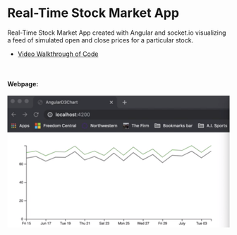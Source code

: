 Real-Time Stock Market App
================

Real-Time Stock Market App created with Angular and socket.io
visualizing a feed of simulated open and close prices for a particular
stock.

  - [Video Walkthrough of
    Code](https://northwestern.hosted.panopto.com/Panopto/Pages/Viewer.aspx?id=45d82938-65d5-4e59-99f1-ab4f00851644)

<br>

#### Webpage:

![linechart](https://raw.githubusercontent.com/papagorgio23/Northwestern/master/440%20-%20Application%20Engineering/Simulated%20Stock%20Market%20App/MarketChart.png)
